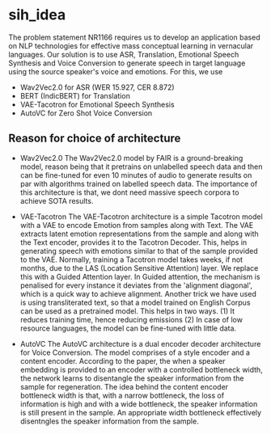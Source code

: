 # sih_idea
The problem statement NR1166 requires us to develop an application based on NLP technologies for effective mass conceptual learning in vernacular languages. 
Our solution is to use ASR, Translation, Emotional Speech Synthesis and Voice Conversion to generate speech in target language using the source speaker's voice and emotions. For this, we use

- Wav2Vec2.0 for ASR (WER 15.927, CER 8.872)
- BERT (IndicBERT) for Translation
- VAE-Tacotron for Emotional Speech Synthesis
- AutoVC for Zero Shot Voice Conversion

## Reason for choice of architecture
- Wav2Vec2.0
The Wav2Vec2.0 model by FAIR is a ground-breaking model, reason being that it pretrains on unlabelled speech data and then can be fine-tuned for even 10 minutes of audio to generate results on par with algorithms trained on labelled speech data. The importance of this architecture is that, we dont need massive speech corpora to achieve SOTA results. 

- VAE-Tacotron
The VAE-Tacotron architecture is a simple Tacotron model with a VAE to encode Emotion from samples along with Text. The VAE extracts latent emotion representations from the sample and along with the Text encoder, provides it to the Tacotron Decoder. This, helps in generating speech with emotions similar to that of the sample provided to the VAE. Normally, training a Tacotron model takes weeks, if not months, due to the LAS (Location Sensitive Attention) layer. We replace this with a Guided Attention layer. In Guided attention, the mechanism is penalised for every instance it deviates from the 'alignment diagonal', which is a quick way to achieve alignment. Another trick we have used is using transliterated text, so that a model trained on English Corpus can be used as a pretrained model. This helps in two ways. (1) It reduces training time, hence reducing emissions
(2) In case of low resource languages, the model can be fine-tuned with little data.

- AutoVC
The AutoVC architecture is a dual encoder decoder architecture for Voice Conversion. The model comprises of a style encoder and a content encoder. According to the paper, the when a speaker embedding is provided to an encoder with a controlled bottleneck width, the network learns to disentangle the speaker information from the sample for regeneration. The idea behind the content encoder bottleneck width is that, with a narrow bottleneck, the loss of information is high and with a wide bottleneck, the speaker information is still present in the sample. An appropriate width bottleneck effectively disentngles the speaker information from the sample.
